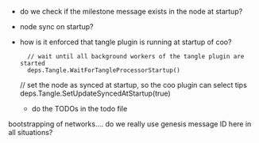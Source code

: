 - do we check if the milestone message exists in the node at startup?
- node sync on startup?
- how is it enforced that tangle plugin is running at startup of coo?

		// wait until all background workers of the tangle plugin are started
		deps.Tangle.WaitForTangleProcessorStartup()



	// set the node as synced at startup, so the coo plugin can select tips
	deps.Tangle.SetUpdateSyncedAtStartup(true)

    - do the TODOs in the todo file

bootstrapping of networks.... do we really use genesis message ID here in all situations?
